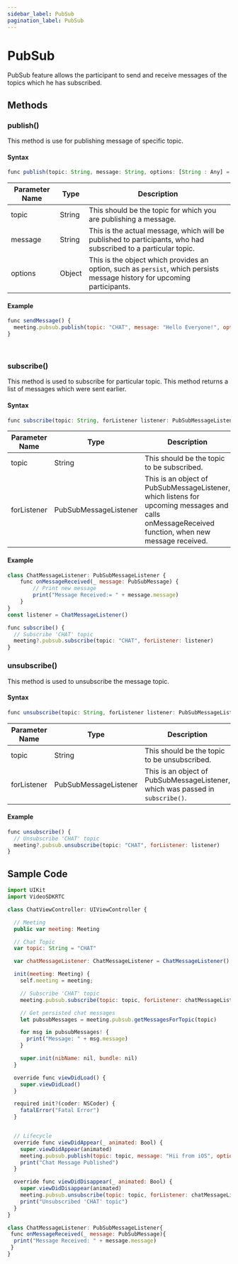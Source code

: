 ```yaml
---
sidebar_label: PubSub
pagination_label: PubSub
---
```


# PubSub

PubSub feature allows the participant to send and receive messages of the topics which he has subscribed.

## Methods

### publish()

This method is use for publishing message of specific topic.

#### Syntax

```js
func publish(topic: String, message: String, options: [String : Any] = [:])
```

| Parameter Name | Type   | Description                                                                                                               |
| -------------- | ------ | ------------------------------------------------------------------------------------------------------------------------- |
| topic          | String | This should be the topic for which you are publishing a message.                                                          |
| message        | String | This is the actual message, which will be published to participants, who had subscribed to a particular topic.            |
| options        | Object | This is the object which provides an option, such as `persist`, which persists message history for upcoming participants. |

#### Example

```js
func sendMessage() {
  meeting.pubsub.publish(topic: "CHAT", message: "Hello Everyone!", options: ["persist": true])
}
```

<br />

### subscribe()

This method is used to subscribe for particular topic. This method returns a list of messages which were sent earlier.

#### Syntax

```js
func subscribe(topic: String, forListener listener: PubSubMessageListener)
```

| Parameter Name | Type                  | Description                                                                                                                                      |
| -------------- | --------------------- | ------------------------------------------------------------------------------------------------------------------------------------------------ |
| topic          | String                | This should be the topic to be subscribed.                                                                                                       |
| forListener    | PubSubMessageListener | This is an object of PubSubMessageListener, which listens for upcoming messages and calls onMessageReceived function, when new message received. |

#### Example

```js
class ChatMessageListener: PubSubMessageListener {
    func onMessageReceived(_ message: PubSubMessage) {
        // Print new message
        print("Message Received:= " + message.message)
    }
}
const listener = ChatMessageListener()

func subscribe() {
  // Subscribe 'CHAT' topic
  meeting?.pubsub.subscribe(topic: "CHAT", forListener: listener)
}
```

### unsubscribe()

This method is used to unsubscribe the message topic.

#### Syntax

```js
func unsubscribe(topic: String, forListener listener: PubSubMessageListener)
```

| Parameter Name | Type                  | Description                                                                    |
| -------------- | --------------------- | ------------------------------------------------------------------------------ |
| topic          | String                | This should be the topic to be unsubscribed.                                   |
| forListener    | PubSubMessageListener | This is an object of PubSubMessageListener, which was passed in `subscribe()`. |

#### Example

```js
func unsubscribe() {
  // Unsubscribe 'CHAT' topic
  meeting?.pubsub.unsubscribe(topic: "CHAT", forListener: listener)
}
```

## Sample Code

```js
import UIKit
import VideoSDKRTC

class ChatViewController: UIViewController {

  // Meeting
  public var meeting: Meeting

  // Chat Topic
  var topic: String = "CHAT"

  var chatMessageListener: ChatMessageListener = ChatMessageListener()

  init(meeting: Meeting) {
    self.meeting = meeting;

    // Subscribe 'CHAT' topic
    meeting.pubsub.subscribe(topic: topic, forListener: chatMessageListener)

    // Get persisted chat messages
    let pubsubMessages = meeting.pubsub.getMessagesForTopic(topic)

    for msg in pubsubMessages! {
      print("Message: " + msg.message)
    }

    super.init(nibName: nil, bundle: nil)
  }

  override func viewDidLoad() {
    super.viewDidLoad()
  }

  required init?(coder: NSCoder) {
    fatalError("Fatal Error")
  }


  // Lifecycle
  override func viewDidAppear(_ animated: Bool) {
    super.viewDidAppear(animated)
    meeting.pubsub.publish(topic: topic, message: "Hii from iOS", options: ["persist": true])
    print("Chat Message Published")
  }

  override func viewDidDisappear(_ animated: Bool) {
    super.viewDidDisappear(animated)
    meeting.pubsub.unsubscribe(topic: topic, forListener: chatMessageListener)
    print("Unsubscribed 'CHAT' topic")
  }
}

class ChatMessageListener: PubSubMessageListener{
 func onMessageReceived(_ message: PubSubMessage){
  print("Message Received: " + message.message)
 }
}

```
